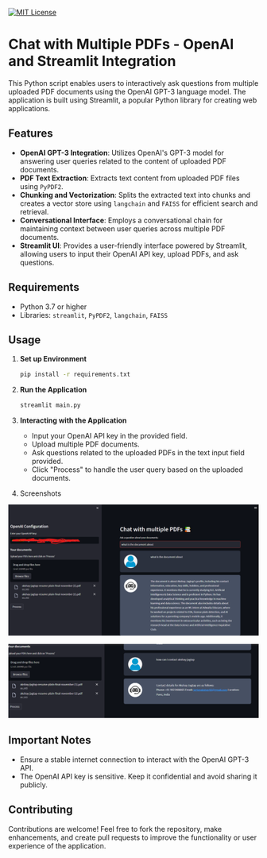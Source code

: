 [![MIT License](https://img.shields.io/badge/License-MIT-green.svg)](https://choosealicense.com/licenses/mit/)
# Chat with Multiple PDFs - OpenAI and Streamlit Integration


This Python script enables users to interactively ask questions from multiple uploaded PDF documents using the OpenAI GPT-3 language model. The application is built using Streamlit, a popular Python library for creating web applications.

## Features

- **OpenAI GPT-3 Integration**: Utilizes OpenAI's GPT-3 model for answering user queries related to the content of uploaded PDF documents.
- **PDF Text Extraction**: Extracts text content from uploaded PDF files using `PyPDF2`.
- **Chunking and Vectorization**: Splits the extracted text into chunks and creates a vector store using `langchain` and `FAISS` for efficient search and retrieval.
- **Conversational Interface**: Employs a conversational chain for maintaining context between user queries across multiple PDF documents.
- **Streamlit UI**: Provides a user-friendly interface powered by Streamlit, allowing users to input their OpenAI API key, upload PDFs, and ask questions.

## Requirements

- Python 3.7 or higher
- Libraries: `streamlit`, `PyPDF2`, `langchain`, `FAISS`

## Usage

1. **Set up Environment**

    ```bash
    pip install -r requirements.txt
    ```

2. **Run the Application**

    ```bash
    streamlit main.py
    ```



3. **Interacting with the Application**

    - Input your OpenAI API key in the provided field.
    - Upload multiple PDF documents.
    - Ask questions related to the uploaded PDFs in the text input field provided.
    - Click "Process" to handle the user query based on the uploaded documents.

4. Screenshots

![App Interface 1](https://github.com/akshxyjagtap/Ask-form-PDF-using-langchain/blob/a222260626e340a8c50fc98b8515b1547094ca0a/data/Screenshot%202023-11-16%20122410.png)

![App Interface 2](https://github.com/akshxyjagtap/Ask-form-PDF-using-langchain/blob/a222260626e340a8c50fc98b8515b1547094ca0a/data/Screenshot%202023-11-16%20122509.png)

## Important Notes

- Ensure a stable internet connection to interact with the OpenAI GPT-3 API.
- The OpenAI API key is sensitive. Keep it confidential and avoid sharing it publicly.

## Contributing

Contributions are welcome! Feel free to fork the repository, make enhancements, and create pull requests to improve the functionality or user experience of the application.
